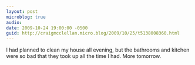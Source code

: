 ```yaml
---
layout: post
microblog: true
audio: 
date: 2009-10-24 19:00:00 -0500
guid: http://craigmcclellan.micro.blog/2009/10/25/t5138008360.html
---
```

I had planned to clean my house all evening, but the bathrooms and kitchen were so bad that they took up all the time I had. More tomorrow.
